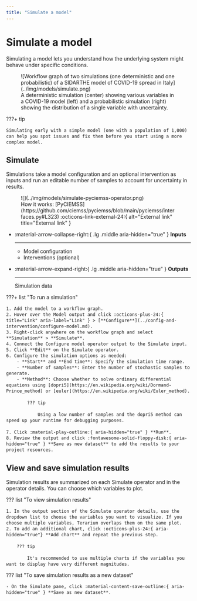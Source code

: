 ```yaml
---
title: "Simulate a model"
---
```


# Simulate a model

Simulating a model lets you understand how the underlying system might behave under specific conditions.

<figure markdown>
  ![Workflow graph of two simulations (one deterministic and one probabilistic) of a SIDARTHE model of COVID-19 spread in Italy](../img/models/simulate.png)
  <figcaption>A deterministic simulation (center) showing various variables in a COVID-19 model (left) and a probabilistic simulation (right) showing the distribution of a single variable with uncertainty.</figcaption>
</figure>

???+ tip

    Simulating early with a simple model (one with a population of 1,000) can help you spot issues and fix them before you start using a more complex model.

## Simulate

Simulations take a model configuration and an optional intervention as inputs and run an editable number of samples to account for uncertainty in results.

<figure markdown>![](../img/models/simulate-pyciemss-operator.png)<figcaption markdown>How it works: [PyCIEMSS](https://github.com/ciemss/pyciemss/blob/main/pyciemss/interfaces.py#L323) :octicons-link-external-24:{ alt="External link" title="External link" }</figcaption></figure>

<div class="grid cards" markdown>

-   :material-arrow-collapse-right:{ .lg .middle aria-hidden="true" } __Inputs__

    ---

    - Model configuration
    - Interventions (optional)

-   :material-arrow-expand-right:{ .lg .middle aria-hidden="true" } __Outputs__

    ---

    Simulation data

</div>

???+ list "To run a simulation"

    1. Add the model to a workflow graph.
    2. Hover over the Model output and click :octicons-plus-24:{ title="Link" aria-label="Link" } > [**Configure**](../config-and-intervention/configure-model.md). 
    3. Right-click anywhere on the workflow graph and select **Simulation** > **Simulate**.
    4. Connect the Configure model operator output to the Simulate input.
    5. Click **Edit** on the Simulate operator.
    6. Configure the simulation options as needed:
        - **Start** and **End time**: Specify the simulation time range.
        - **Number of samples**: Enter the number of stochastic samples to generate.
        - **Method**: Choose whether to solve ordinary differential equations using [dopri5](https://en.wikipedia.org/wiki/Dormand-Prince_method) or [euler](https://en.wikipedia.org/wiki/Euler_method).

            ??? tip

                Using a low number of samples and the dopri5 method can speed up your runtime for debugging purposes.

    7. Click :material-play-outline:{ aria-hidden="true" } **Run**.
    8. Review the output and click :fontawesome-solid-floppy-disk:{ aria-hidden="true" } **Save as new dataset** to add the results to your project resources.

## View and save simulation results

Simulation results are summarized on each Simulate operator and in the operator details. You can choose which variables to plot.

??? list "To view simulation results"

    1. In the output section of the Simulate operator details, use the dropdown list to choose the variables you want to visualize. If you choose multiple variables, Terarium overlaps them on the same plot.
    2. To add an additional chart, click :octicons-plus-24:{ aria-hidden="true"} **Add chart** and repeat the previous step.

        ??? tip

            It's recommended to use multiple charts if the variables you want to display have very different magnitudes.

??? list "To save simulation results as a new dataset"

    - On the Simulate pane, click :material-content-save-outline:{ aria-hidden="true" } **Save as new dataset**.